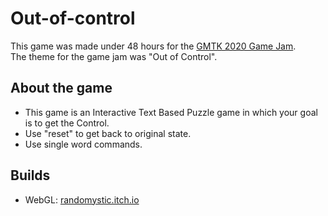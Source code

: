 # Out-of-control
This game was made under 48 hours for the [GMTK 2020 Game Jam](https://itch.io/jam/gmtk-2020). <br />
The theme for the game jam was "Out of Control".

## About the game
* This game is an Interactive Text Based Puzzle game in which your goal is to get the Control.
* Use "reset" to get back to original state.
* Use single word commands.

## Builds
* WebGL: [randomystic.itch.io](https://randomystic.itch.io/gmtk-game-jam-out-of-control)
